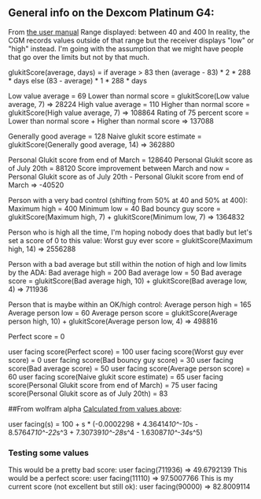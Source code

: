 ## General info on the Dexcom Platinum G4:
From [the user manual](http://www.dexcom.com/sites/dexcom.com/files/LBL-011119_Rev_07_User's_Guide,_G4_US.pdf)
Range displayed: between 40 and 400
In reality, the CGM records values outside of that range but the receiver displays "low" or "high" instead. I'm going with the assumption that we might have people
that go over the limits but not by that much. 

glukitScore(average, days) = if average > 83 then (average - 83) * 2 * 288 * days else (83 - average) * 1 * 288 * days

Low value average = 69
Lower than normal score = glukitScore(Low value average, 7) => 28224
High value average = 110
Higher than normal score = glukitScore(High value average, 7) => 108864
Rating of 75 percent score = Lower than normal score + Higher than normal score => 137088

Generally good average = 128
Naive glukit score estimate = glukitScore(Generally good average, 14) => 362880

Personal Glukit score from end of March = 128640
Personal Glukit score as of July 20th = 88120
Score improvement between March and now = Personal Glukit score as of July 20th - Personal Glukit score from end of March => -40520

Person with a very bad control (shifting from 50% at 40 and 50% at 400): 
Maximum high = 400
Minimum low = 40
Bad bouncy guy score = glukitScore(Maximum high, 7) + glukitScore(Minimum low, 7) => 1364832

Person who is high all the time, I'm hoping nobody does that badly but let's set a score of 0 to this value:
Worst guy ever score = glukitScore(Maximum high, 14) => 2556288

Person with a bad average but still within the notion of high and low limits by the ADA:
Bad average high = 200
Bad average low = 50
Bad average score = glukitScore(Bad average high, 10) + glukitScore(Bad average low, 4) => 711936

Person that is maybe within an OK/high control:
Average person high = 165
Average person low = 60
Average person score = glukitScore(Average person high, 10) + glukitScore(Average person low, 4) => 498816

Perfect score = 0

user facing score(Perfect score) = 100
user facing score(Worst guy ever score) = 0
user facing score(Bad bouncy guy score) = 30
user facing score(Bad average score) = 50
user facing score(Average person score) = 60
user facing score(Naive glukit score estimate) = 65
user facing score(Personal Glukit score from end of March) = 75
user facing score(Personal Glukit score as of July 20th) = 83

##From wolfram alpha
[Calculated from values above](http://www.wolframalpha.com/input/?i=InterpolatingPolynomial%28%7B%7B0%2C+100%7D%2C+%7B88120%2C+83%7D%2C+%7B137088%2C+75%7D%2C+%7B362880%2C+65%7D%2C+%7B500000%2C+60%7D%2C+%7B1000000%2C+50%7D%2C+%7B5000000%2C+30%7D%2C%7B10000000%2C+0%7D%7D%2C+x%29):

user facing(s) = 100 + s * (-0.0002298 + 4.36414*10^-10*s - 8.57647*10^-22*s^3 + 7.30739*10^-28*s^4 - 1.63087*10^-34*s^5)

### Testing some values
This would be a pretty bad score:
user facing(711936) => 49.6792139
This would be a perfect score:
user facing(11110) => 97.5007766
This is my current score (not excellent but still ok):
user facing(90000) => 82.8009114

